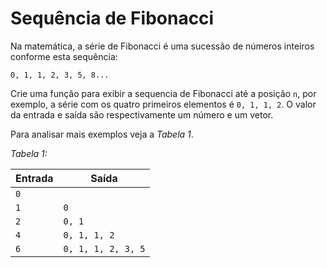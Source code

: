 # Sequência de Fibonacci

Na matemática, a série de Fibonacci é uma sucessão de números inteiros conforme esta sequência:

```
0, 1, 1, 2, 3, 5, 8...
```

Crie uma função para exibir a sequencia de Fibonacci até a posição `n`, por exemplo, a série com os quatro primeiros elementos é `0, 1, 1, 2`. O valor da entrada e saída são respectivamente um número e um vetor.

Para analisar mais exemplos veja a _Tabela 1_.

_Tabela 1:_

| Entrada | Saída              |
| ------- | ------------------ |
| `0`     |                    |
| `1`     | `0`                |
| `2`     | `0, 1`             |
| `4`     | `0, 1, 1, 2`       |
| `6`     | `0, 1, 1, 2, 3, 5` |
